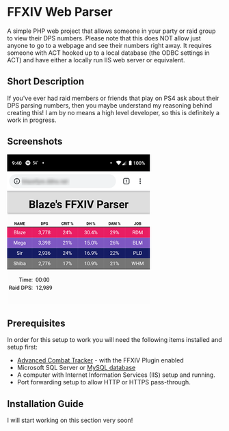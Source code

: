 # FFXIV Web Parser

A simple PHP web project that allows someone in your party or raid group to view their DPS numbers. Please note that this does NOT allow just anyone to go to a webpage and see their numbers right away. It requires someone with ACT hooked up to a local database (the ODBC settings in ACT) and have either a locally run IIS web server or equivalent.

## Short Description

If you've ever had raid members or friends that play on PS4 ask about their DPS parsing numbers, then you maybe understand my reasoning behind creating this! I am by no means a high level developer, so this is definitely a work in progress.

## Screenshots

![Mobile Webpage](https://raw.githubusercontent.com/Blazefyre0385/XIVWebParser/master/screenshots/mobilewebpage.png)

## Prerequisites

In order for this setup to work you will need the following items installed and setup first:

* [Advanced Combat Tracker](https://advancedcombattracker.com/download.php) - with the FFXIV Plugin enabled
* Microsoft SQL Server or [MySQL database](https://dev.mysql.com/downloads/installer/)
* A computer with Internet Information Services (IIS) setup and running.
* Port forwarding setup to allow HTTP or HTTPS pass-through.

## Installation Guide

I will start working on this section very soon!
